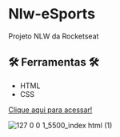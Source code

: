 # Nlw-eSports
Projeto NLW da Rocketseat

## 🛠️ Ferramentas 🛠️
- HTML
- CSS 


[Clique aqui para acessar!](https://andrewchucrute.github.io/Nlw-eSports/)

![127 0 0 1_5500_index html (1)](https://user-images.githubusercontent.com/103382295/190900048-d9b855eb-99fe-4b55-a9b7-b4d10d9cd530.png)

